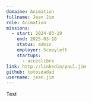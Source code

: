 ```yaml
---
domaine: Animation
fullname: Jean Jim
role: Animation
missions:
  - start: 2024-03-19
    end: 2025-03-10
    status: admin
    employer: Scopyleft
    startups:
      - acceslibre
link: http://linkedin/paul.jim
github: totosdadad
username: jean.jim
---
```

Test